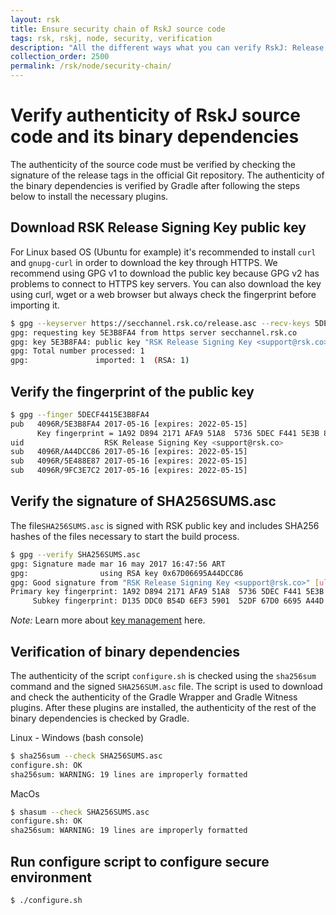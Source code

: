 ```yaml
---
layout: rsk
title: Ensure security chain of RskJ source code
tags: rsk, rskj, node, security, verification
description: "All the different ways what you can verify RskJ: Release signing key, fingerprint of the public key, SHA256SUMS.asc, binary dependencies, secure environment script"
collection_order: 2500
permalink: /rsk/node/security-chain/
---
```


# Verify authenticity of RskJ source code and its binary dependencies

The authenticity of the source code must be verified by checking the signature of the release tags in the official Git repository. The authenticity of the binary dependencies is verified by Gradle after following the steps below to install the necessary plugins.

## Download RSK Release Signing Key public key

For Linux based OS (Ubuntu for example) it's recommended to install `curl` and `gnupg-curl` in order to download the key through HTTPS.
We recommend using GPG v1 to download the public key because GPG v2 has problems to connect to HTTPS key servers. You can also download the key using curl, wget or a web browser but always check the fingerprint before importing it.

``` bash
$ gpg --keyserver https://secchannel.rsk.co/release.asc --recv-keys 5DECF4415E3B8FA4
gpg: requesting key 5E3B8FA4 from https server secchannel.rsk.co
gpg: key 5E3B8FA4: public key "RSK Release Signing Key <support@rsk.co>" imported
gpg: Total number processed: 1
gpg:               imported: 1  (RSA: 1)
```

## Verify the fingerprint of the public key
``` bash
$ gpg --finger 5DECF4415E3B8FA4
pub   4096R/5E3B8FA4 2017-05-16 [expires: 2022-05-15]
      Key fingerprint = 1A92 D894 2171 AFA9 51A8  5736 5DEC F441 5E3B 8FA4
uid                  RSK Release Signing Key <support@rsk.co>
sub   4096R/A44DCC86 2017-05-16 [expires: 2022-05-15]
sub   4096R/5E488E87 2017-05-16 [expires: 2022-05-15]
sub   4096R/9FC3E7C2 2017-05-16 [expires: 2022-05-15]
```

## Verify the signature of SHA256SUMS.asc

The file`SHA256SUMS.asc` is signed with RSK public key and includes SHA256 hashes of the files necessary to start the build process.

```bash
$ gpg --verify SHA256SUMS.asc
gpg: Signature made mar 16 may 2017 16:47:56 ART
gpg:                using RSA key 0x67D06695A44DCC86
gpg: Good signature from "RSK Release Signing Key <support@rsk.co>" [ultimate]
Primary key fingerprint: 1A92 D894 2171 AFA9 51A8  5736 5DEC F441 5E3B 8FA4
     Subkey fingerprint: D135 DDC0 B54D 6EF3 5901  52DF 67D0 6695 A44D CC86
```

*Note:* Learn more about [key management](https://www.gnupg.org/gph/en/manual/x334.html) here.

## Verification of binary dependencies

The authenticity of the script `configure.sh` is checked using the `sha256sum` command and the signed `SHA256SUM.asc` file. The script is used to download and check the authenticity of the Gradle Wrapper and Gradle Witness plugins. After these plugins are installed, the authenticity of the rest of the binary dependencies is checked by Gradle.

Linux - Windows (bash console)

```bash
$ sha256sum --check SHA256SUMS.asc
configure.sh: OK
sha256sum: WARNING: 19 lines are improperly formatted
```

MacOs

```bash
$ shasum --check SHA256SUMS.asc
configure.sh: OK
sha256sum: WARNING: 19 lines are improperly formatted
```

## Run configure script to configure secure environment

```bash
$ ./configure.sh
```
